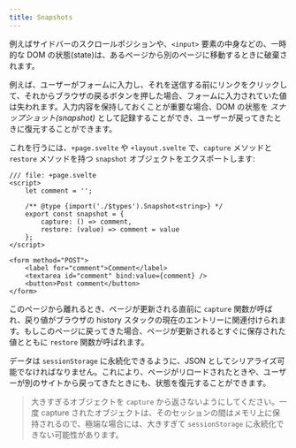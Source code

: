 ```yaml
---
title: Snapshots
---
```


例えばサイドバーのスクロールポジションや、`<input>` 要素の中身などの、一時的な DOM の状態(state)は、あるページから別のページに移動するときに破棄されます。

例えば、ユーザーがフォームに入力し、それを送信する前にリンクをクリックして、それからブラウザの戻るボタンを押した場合、フォームに入力されていた値は失われます。入力内容を保持しておくことが重要な場合、DOM の状態を _スナップショット(snapshot)_ として記録することができ、ユーザーが戻ってきたときに復元することができます。

これを行うには、`+page.svelte` や `+layout.svelte` で、`capture` メソッドと `restore` メソッドを持つ `snapshot` オブジェクトをエクスポートします:

```svelte
/// file: +page.svelte
<script>
	let comment = '';

	/** @type {import('./$types').Snapshot<string>} */
	export const snapshot = {
		capture: () => comment,
		restore: (value) => comment = value
	};
</script>

<form method="POST">
	<label for="comment">Comment</label>
	<textarea id="comment" bind:value={comment} />
	<button>Post comment</button>
</form>
```

このページから離れるとき、ページが更新される直前に `capture` 関数が呼ばれ、戻り値がブラウザの history スタックの現在のエントリーに関連付けられます。もしこのページに戻ってきた場合、ページが更新されるとすぐに保存された値とともに `restore` 関数が呼ばれます。

データは `sessionStorage` に永続化できるように、JSON としてシリアライズ可能でなければなりません。これにより、ページがリロードされたときや、ユーザーが別のサイトから戻ってきたときにも、状態を復元することができます。

> 大きすぎるオブジェクトを `capture` から返さないようにしてください。一度 capture されたオブジェクトは、そのセッションの間はメモリ上に保持されるので、極端な場合には、大きすぎて `sessionStorage` に永続化できない可能性があります。
